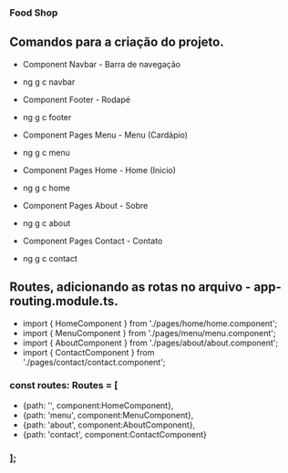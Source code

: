 ### Food Shop

## Comandos para a criação do projeto.
- Component Navbar - Barra de navegação
- ng g c navbar

- Component Footer - Rodapé
- ng g c footer

- Component Pages Menu - Menu (Cardápio)
- ng g c menu

- Component Pages Home - Home (Inicio)
- ng g c home

- Component Pages About - Sobre
- ng g c about

- Component Pages Contact - Contato
- ng g c contact

## Routes, adicionando as rotas no arquivo - app-routing.module.ts.
- import { HomeComponent } from './pages/home/home.component';
- import { MenuComponent } from './pages/menu/menu.component';
- import { AboutComponent } from './pages/about/about.component';
- import { ContactComponent } from './pages/contact/contact.component';

### const routes: Routes = [
- {path: '', component:HomeComponent},
- {path: 'menu', component:MenuComponent},
- {path: 'about', component:AboutComponent},
- {path: 'contact', component:ContactComponent}
### ];


